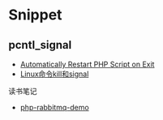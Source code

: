 # Snippet

## pcntl_signal

- [Automatically Restart PHP Script on Exit](https://stackoverflow.com/questions/9798438/automatically-restart-php-script-on-exit)
- [Linux命令kill和signal](http://www.cnblogs.com/itech/archive/2012/03/05/2380794.html)

读书笔记 

- [php-rabbitmq-demo](https://github.com/aisuhua/php-rabbitmq-demo)